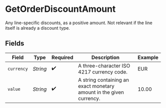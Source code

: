 # GetOrderDiscountAmount

Any line-specific discounts, as a positive amount. Not relevant if the line itself is already a discount
type.


## Fields

| Field                                                               | Type                                                                | Required                                                            | Description                                                         | Example                                                             |
| ------------------------------------------------------------------- | ------------------------------------------------------------------- | ------------------------------------------------------------------- | ------------------------------------------------------------------- | ------------------------------------------------------------------- |
| `currency`                                                          | *String*                                                            | :heavy_check_mark:                                                  | A three-character ISO 4217 currency code.                           | EUR                                                                 |
| `value`                                                             | *String*                                                            | :heavy_check_mark:                                                  | A string containing an exact monetary amount in the given currency. | 10.00                                                               |